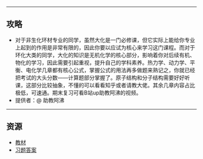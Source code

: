 

---

## 攻略
- 对于非生化环材专业的同学，虽然大化是一门必修课，但它实际上能给你专业上起到的作用是非常有限的，因此你要以应试为核心来学习这门课程。而对于环化大类的同学，大化的知识是无机化学的核心部分，影响着你对后续有机、物化的学习，因此需要引起重视，提升自己的学科素养。热力学、动力学、平衡、电化学几章都有核心公式，掌握公式的用法再多做题来熟记之，你就已经把考试的大头分数——计算题部分掌握了。原子结构和分子结构需要好好听课，这部分比较抽象，不懂的可以看看知乎或者请教大佬。其余几章内容占比极低，可速通。期末复习可看B站up助教阿沸的视频。  
- 提供者：@ 助教阿沸

---

## 资源  
- [教材](https://api.ecylt.top/v1/lanzou_link?url=https://cqu-openlib.lanzout.com/imKkf1wkl43c&type=down)
- [习题答案](https://api.ecylt.top/v1/lanzou_link?url=https://cqu-openlib.lanzout.com/iHiET1wkkxwj&type=down)  